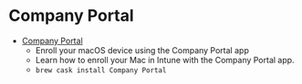 # Company Portal
- [Company Portal](https://docs.microsoft.com/en-us/mem/intune/user-help/enroll-your-device-in-intune-macos-cp)
  -  Enroll your macOS device using the Company Portal app
  - Learn how to enroll your Mac in Intune with the Company Portal app.
  - `brew cask install Company Portal`
